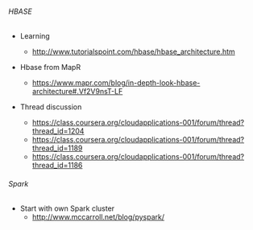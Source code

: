 ###### HBASE
  * Learning 
	- http://www.tutorialspoint.com/hbase/hbase_architecture.htm

  * Hbase from MapR
	- https://www.mapr.com/blog/in-depth-look-hbase-architecture#.Vf2V9nsT-LF

  * Thread discussion
	- https://class.coursera.org/cloudapplications-001/forum/thread?thread_id=1204
	- https://class.coursera.org/cloudapplications-001/forum/thread?thread_id=1189
	- https://class.coursera.org/cloudapplications-001/forum/thread?thread_id=1186

###### Spark
  * Start with own Spark cluster
	- http://www.mccarroll.net/blog/pyspark/
